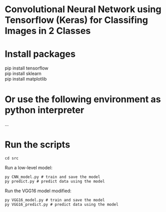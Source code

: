 # Convolutional Neural Network using Tensorflow (Keras) for Classifing Images in 2 Classes

# Install packages
pip install tensorflow  
pip install sklearn  
pip install matplotlib

# Or use the following environment as python interpreter

...

# Run the scripts
    cd src

Run a low-level model:

    py CNN_model.py # train and save the model
    py predict.py # predict data using the model

Run the VGG16 model modified:

    py VGG16_model.py # train and save the model
    py VGG16_predict.py # predict data using the model